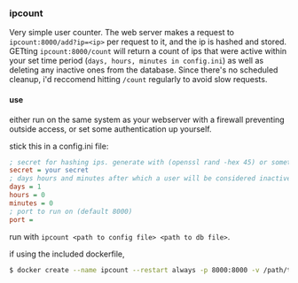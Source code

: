 ### ipcount

Very simple user counter. The web server makes a request to `ipcount:8000/add?ip=<ip>` per request to it, and the ip is hashed and stored. GETting `ipcount:8000/count` will return a count of ips that were active within your set time period (`days, hours, minutes in config.ini`) as well as deleting any inactive ones from the database. Since there's no scheduled cleanup, i'd reccomend hitting `/count` regularly to avoid slow requests.

#### use

either run on the same system as your webserver with a firewall preventing outside access, or set some authentication up yourself.

stick this in a config.ini file:
```ini
; secret for hashing ips. generate with (openssl rand -hex 45) or something similar. If this changes, you're database might briefly have duplicate entries.
secret = your secret
; days hours and minutes after which a user will be considered inactive. Large time periods will result in a larger db and slower /count requests.
days = 1
hours = 0
minutes = 0
; port to run on (default 8000)
port = 
```

run with `ipcount <path to config file> <path to db file>`.

if using the included dockerfile,

```sh
$ docker create --name ipcount --restart always -p 8000:8000 -v /path/to/config.ini:/config.ini:ro -v /path/to/ip.db:/ip.db ipcount
```
